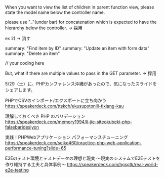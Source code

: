 When you want to view the list of children in parent function view, please state the model name below the controller name.

please use  "_"(under bar) for concatenation which is expected to have the hierarchy below the controller.
-> 採用


ex 2)
-> 消す



summary: "Find item by ID"
summary: "Update an item with form data"
summary: "Delete an item"



// your coding here



But, what if there are multiple values to pass in the GET parameter.
-> 採用


5/29（土）に、PHPカンファレンス沖縄があったので、気になったスライドをシェアします。


PHPでCSVのインポート/エクスポートに立ち向かう
https://speakerdeck.com/ttskch/ekusupotonili-tixiang-kau


理解しておくべき PHP のバリデーション
https://speakerdeck.com/memory1994/li-jie-siteokubeki-php-falsebaridesiyon


実践！PHPWebアプリケーション パフォーマンスチューニング
https://speakerdeck.com/seike460/practice-php-web-application-performance-tuning?slide=65


E2Eのテスト環境とテストデータの理想と現実 〜現実のシステムでE2Eテストを作り維持する工夫と具体事例〜
https://speakerdeck.com/hgsgtk/real-world-e2e-testing
